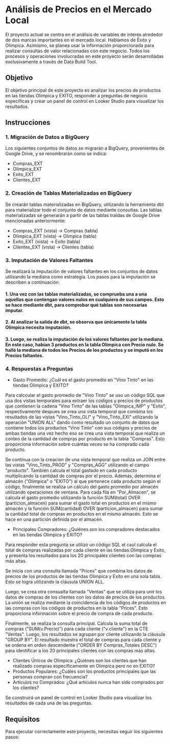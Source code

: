 # Análisis de Precios en el Mercado Local

El proyecto actual se centra en el análisis de variables de interés alrededor de dos marcas importantes en el mercado local. Hablamos de Éxito y Olímpica. Asimismo, se planea usar la información proporcionada para realizar consultas de valor relacionadas con este negocio. Todos los procesos y operaciones involucradas en este proyecto serán desarrolladas exclusivamente a través de Data Build Tool.

## Objetivo

El objetivo principal de este proyecto es analizar los precios de productos en las tiendas Olimpica y EXITO, responder a preguntas de negocio específicas y crear un panel de control en Looker Studio para visualizar los resultados.

## Instrucciones

### 1. Migración de Datos a BigQuery

Los siguientes conjuntos de datos se migrarán a BigQuery, provenientes de Google Drive, y se renombrarán como se indica:

- Compras_EXT
- Olimpica_EXT
- Exito_EXT
- Clientes_EXT

### 2. Creación de Tablas Materializadas en BigQuery

Se crearán tablas materializadas en BigQuery, utilizando la herramienta dbt para materializar todo el conjunto de datos mediante consultas. Las tablas materializadas se generarán a partir de las tablas traídas de Google Drive mencionadas anteriormente:

- Compras_EXT (vista) -> Compras (tabla)
- Olimpica_EXT (vista) -> Olimpica (tabla)
- Exito_EXT (vista) -> Exito (tabla)
- Clientes_EXT (vista) -> Clientes (tabla)

### 3. Imputación de Valores Faltantes

Se realizará la imputación de valores faltantes en los conjuntos de datos utilizando la mediana como estrategia. Los pasos para la imputación se describen a continuación.

#### 1. Una vez con las tablas materializadas, se comprueba una a una aquellas que contengan valores nulos en cualquiera de sus campos. Esto se hace mediante dbt, para comprobar qué tablas son necesarias imputar. 
#### 2. Al analizar la salida de dbt, se observa que únicamente la tabla Olímpica necesita imputación. 
#### 3. Luego, se realiza la imputación de los valores faltantes por la mediana. En este caso, habían 3 productos en la tabla Olímpica con Precio nulo. Se halló la mediana de todos los Precios de los productos y se imputó en los Precios faltantes. 

### 4. Respuestas a Preguntas

- Gasto Promedio: ¿Cuál es el gasto promedio en "Vino Tinto" en las tiendas Olimpica y EXITO?

Para calccular el gasto promedio de "Vino Tinto" se uso un código SQL que usa dos vistas temporales para extraer los códigos y precios de productos que contienen la cadena "Vino Tinto" de las tablas "Olimpica_IMP" y "Exito", respectivamente despues se crea una vista temporal que combina los resultados de las vistas "Vino_Tinto_OLI" y "Vino_Tinto_EXI" utilizando la operación "UNION ALL" dando como resultado un conjunto de datos que contiene todos los productos "Vino Tinto" con sus códigos y precios de ambas tiendas una vez hecho eso se crea una vista temporal que realiza un conteo de la cantidad de compras por producto en la tabla "Compras". Esto proporciona información sobre cuántas veces se ha comprado cada producto.

Se continua con la creacion de una vista temporal que realiza un JOIN entre las vistas "Vino_Tinto_PROD" y "Compras_AGG" utilizando el campo "producto". También calcula el total gastado en cada producto multiplicando la cantidad de compras por el precio. Además, determina el almacén ("Olimpica" o "EXITO") al que pertenece cada producto según el código, finalmente se realiza un cálculo del gasto promedio por almacén utilizando operaciones de ventana. Para cada fila en "Por_Almacen", se calcula el gasto promedio utilizando la función SUM(total) OVER (particion_almacen) para sumar el gasto total en productos en el mismo almacén y la función SUM(cantidad) OVER (particion_almacen) para sumar la cantidad total de compras en productos en el mismo almacén. Esto se hace en una partición definida por el almacén.


- Principales Compradores: ¿Quiénes son los compradores destacados en las tiendas Olimpica y EXITO?

Para responder esta pregunta se utilizo un código SQL el caul calcula el total de compras realizadas por cada cliente en las tiendas Olimpica y Exito, y presenta los resultados para los 20 principales clientes con las compras más altas. 

Se inicia con una consulta llamada "Prices" que combina los datos de precios de los productos de las tiendas Olimpica y Exito en una sola tabla. Esto se logra utilizando la cláusula UNION ALL.

Luego, se crea otra consualta llamada "Ventas" que se utiliza para unir los datos de compras de los clientes con los datos de precios de los productos. La unión se realiza mediante la coincidencia de los códigos de productos en las compras con los códigos de productos en la tabla "Prices". Esto proporciona información sobre el precio de compra de cada producto.

Finalmente, se realiza la consulta principal. Calcula la suma total de compras ("SUM(v.Precio)") para cada cliente ("v.cliente") en la CTE "Ventas". Luego, los resultados se agrupan por cliente utilizando la cláusula "GROUP BY". El resultado muestra el total de compras para cada cliente y se ordena en orden descendente ("ORDER BY Compras_Totales DESC") para identificar a los 20 principales clientes con las compras más altas.

- Clientes Únicos de Olimpica: ¿Quiénes son los clientes que han realizado compras específicamente en Olimpica pero no en EXITO?
- Productos Populares: ¿Cuáles son los productos principales que las personas compran con frecuencia?
- Artículos no Comprados: ¿Qué artículos nunca han sido comprados por los clientes?

Se construirá un panel de control en Looker Studio para visualizar los resultados de cada una de las preguntas.

## Requisitos

Para ejecutar correctamente este proyecto, necesitas seguir los siguientes pasos:
